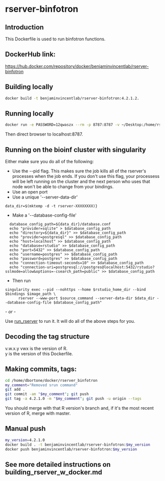 # rserver-binfotron

## Introduction
This Dockerfile is used to run binfotron functions.


## DockerHub link:  
https://hub.docker.com/repository/docker/benjaminvincentlab/rserver-binfotron   


## Building locally
```bash
docker build -t benjaminvincentlab/rserver-binfotron:4.2.1.2.
```


## Running locally
```bash
docker run -e PASSWORD=12qwaszx --rm -p 8787:8787 -v ~/Desktop:/home/rstudio benjaminvincentlab/rserver-binfotron:4.2.1.2 8787
```
Then direct browser to localhost:8787.  


## Running on the bioinf cluster with singularity

Either make sure you do all of the following:
* Use the --pid flag. This makes sure the job kills all of the rserver's processes when the job ends. If you don't use this flag, your processess will be left running on the cluster and the next person who uses that node won't be able to change from your bindings.
* Use an open port
* Use a unique '--server-data-dir'
```
data_dir=$(mktemp -d -t rserver-XXXXXXXX)}
```
* Make a '--database-config-file' 
```
  database_config_path=${data_dir}/database.conf
  echo "provider=sqlite" > $database_config_path
  echo "directory=${data_dir}" >> $database_config_path
  echo "provider=postgresql" >> $database_config_path
  echo "host=localhost" >> $database_config_path
  echo "database=rstudio" >> $database_config_path
  echo "port=5432" >> $database_config_path
  echo "username=postgres" >> $database_config_path
  echo "password=postgres" >> $database_config_path
  echo "connection-timeout-seconds=10" >> $database_config_path
  echo "connection-uri=postgresql://postgres@localhost:5432/rstudio?sslmode=allow&options=-csearch_path=public" >> $database_config_path
```
* Then run
```
singularity exec --pid --nohttps --home $rstudio_home_dir --bind $bindings $image_path \
      rserver --www-port $source_command --server-data-dir $data_dir --database-config-file $database_config_path"
```

*- or -*

Use [run_rserver](https://sc.unc.edu/benjamin-vincent-lab/scripts/run_rserver) to run it.  It will do all of the above steps for you.


## Decoding the tag structure
v.w.x.y 
vwx is the version of R.  
y is the version of this Dockerfile.  


## Making commits, tags:
```bash  
cd /home/dbortone/docker/rserver_binfotron
my_comment="Removed srun command"
git add .
git commit -am "$my_comment"; git push
git tag -a 4.2.1.0 -m "$my_comment"; git push -u origin --tags
```
You should merge with that R version's branch and, if it's the most recent version of R, merge with master.


## Manual push
```bash
my_version=4.2.1.0
docker build . -t benjaminvincentlab/rserver-binfotron:$my_version
docker push benjaminvincentlab/rserver-binfotron:$my_version
```

## See more detailed instructions on building_rserver_w_docker.md